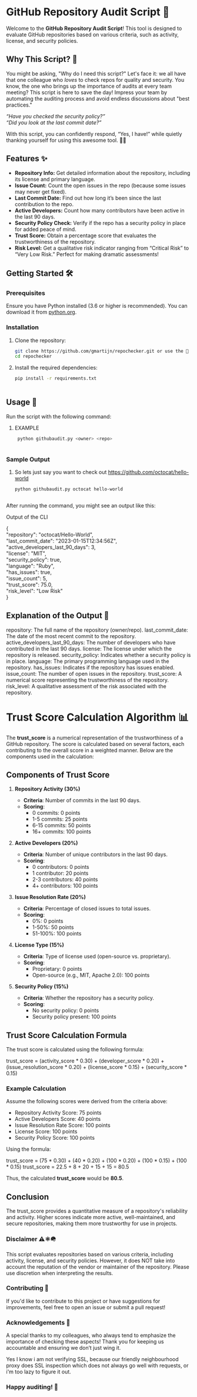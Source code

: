 # GitHub Repository Audit Script 🚀  
  
Welcome to the **GitHub Repository Audit Script**! This tool is designed to evaluate GitHub repositories based on various criteria, such as activity, license, and security policies.   
  
## Why This Script? 🤔  
  
You might be asking, "Why do I need this script?" Let's face it: we all have that one colleague who *loves* to check repos for quality and security. You know, the one who brings up the importance of audits at every team meeting? This script is here to save the day! Impress your team by automating the auditing process and avoid endless discussions about "best practices."  
  
*“Have you checked the security policy?”*    
*“Did you look at the last commit date?”*    
  
With this script, you can confidently respond, “Yes, I have!” while quietly thanking yourself for using this awesome tool. 🤦‍♂️
  
## Features ✨  
  
- **Repository Info:** Get detailed information about the repository, including its license and primary language.    
- **Issue Count:** Count the open issues in the repo (because some issues may never get fixed).    
- **Last Commit Date:** Find out how long it’s been since the last contribution to the repo.    
- **Active Developers:** Count how many contributors have been active in the last 90 days.    
- **Security Policy Check:** Verify if the repo has a security policy in place for added peace of mind.    
- **Trust Score:** Obtain a percentage score that evaluates the trustworthiness of the repository.    
- **Risk Level:** Get a qualitative risk indicator ranging from “Critical Risk” to “Very Low Risk.” Perfect for making dramatic assessments!  
  
## Getting Started 🛠️  
  
### Prerequisites  
  
Ensure you have Python installed (3.6 or higher is recommended). You can download it from [python.org](https://www.python.org/downloads/).  
  
### Installation  
  
1. Clone the repository:  
   ```bash  
   git clone https://github.com/gmartijn/repochecker.git or use the 🔨 tool of your choice.
   cd repochecker 
2. Install the required dependencies:
   ```bash  
   pip install -r requirements.txt  
 

## Usage 🔨
 
Run the script with the following command:

1. EXAMPLE
   ```bash  
    python githubaudit.py <owner> <repo>  
 


### Sample Output

1. So lets just say you want to check out https://github.com/octocat/hello-world
    ```bash
    python githubaudit.py octocat hello-world 



After running the command, you might see an output like this:

Output of the CLI

{  
    "repository": "octocat/Hello-World",  
    "last_commit_date": "2023-01-15T12:34:56Z",  
    "active_developers_last_90_days": 3,  
    "license": "MIT",  
    "security_policy": true,  
    "language": "Ruby",  
    "has_issues": true,  
    "issue_count": 5,  
    "trust_score": 75.0,  
    "risk_level": "Low Risk"  
}  
 

## Explanation of the Output 🤯
 

repository: The full name of the repository (owner/repo).
last_commit_date: The date of the most recent commit to the repository.
active_developers_last_90_days: The number of developers who have contributed in the last 90 days.
license: The license under which the repository is released.
security_policy: Indicates whether a security policy is in place.
language: The primary programming language used in the repository.
has_issues: Indicates if the repository has issues enabled.
issue_count: The number of open issues in the repository.
trust_score: A numerical score representing the trustworthiness of the repository.
risk_level: A qualitative assessment of the risk associated with the repository.

# Trust Score Calculation Algorithm 📊  
  
The **trust_score** is a numerical representation of the trustworthiness of a GitHub repository. The score is calculated based on several factors, each contributing to the overall score in a weighted manner. Below are the components used in the calculation:  
  
## Components of Trust Score  
  
1. **Repository Activity (30%)**  
   - **Criteria**: Number of commits in the last 90 days.  
   - **Scoring**:   
     - 0 commits: 0 points  
     - 1-5 commits: 25 points  
     - 6-15 commits: 50 points  
     - 16+ commits: 100 points  
  
2. **Active Developers (20%)**  
   - **Criteria**: Number of unique contributors in the last 90 days.  
   - **Scoring**:  
     - 0 contributors: 0 points  
     - 1 contributor: 20 points  
     - 2-3 contributors: 40 points  
     - 4+ contributors: 100 points  
  
3. **Issue Resolution Rate (20%)**  
   - **Criteria**: Percentage of closed issues to total issues.  
   - **Scoring**:  
     - 0%: 0 points  
     - 1-50%: 50 points  
     - 51-100%: 100 points  
  
4. **License Type (15%)**  
   - **Criteria**: Type of license used (open-source vs. proprietary).  
   - **Scoring**:  
     - Proprietary: 0 points  
     - Open-source (e.g., MIT, Apache 2.0): 100 points  
  
5. **Security Policy (15%)**  
   - **Criteria**: Whether the repository has a security policy.  
   - **Scoring**:  
     - No security policy: 0 points  
     - Security policy present: 100 points  
  
## Trust Score Calculation Formula  
  
The trust score is calculated using the following formula:  

trust_score = (activity_score * 0.30) + (developer_score * 0.20) + (issue_resolution_score * 0.20) + (license_score * 0.15) + (security_score * 0.15)

  
### Example Calculation  
  
Assume the following scores were derived from the criteria above:  
  
- Repository Activity Score: 75 points  
- Active Developers Score: 40 points  
- Issue Resolution Rate Score: 100 points  
- License Score: 100 points  
- Security Policy Score: 100 points  
  
Using the formula:  

trust_score = (75 * 0.30) + (40 * 0.20) + (100 * 0.20) + (100 * 0.15) + (100 * 0.15)
trust_score = 22.5 + 8 + 20 + 15 + 15 = 80.5 

  
Thus, the calculated **trust_score** would be **80.5**.  
  
## Conclusion  
  
The trust_score provides a quantitative measure of a repository's reliability and activity. Higher scores indicate more active, well-maintained, and secure repositories, making them more trustworthy for use in projects.  

### Disclaimer ⚠️⚛️🪖
 
This script evaluates repositories based on various criteria, including activity, license, and security policies. However, it does NOT take into account the reputation of the vendor or maintainer of the repository. Please use discretion when interpreting the results.

### Contributing 🤝
 
If you'd like to contribute to this project or have suggestions for improvements, feel free to open an issue or submit a pull request!

### Acknowledgements 🙌
 
A special thanks to my colleagues, who always tend to emphasize the importance of checking these aspects! Thank you for keeping us accountable and ensuring we don’t just wing it.

Yes I know i am not verifying SSL, because our friendly neighbourhood proxy does SSL inspection which does not always go well with requests, or i'm too lazy to figure it out.

### Happy auditing! 🎉


